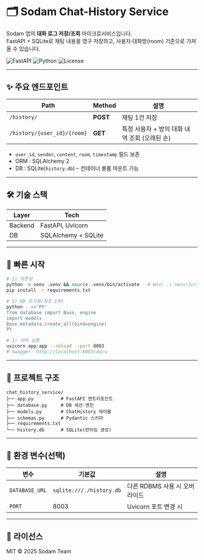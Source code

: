 # 🗂️ Sodam Chat-History Service

Sodam 앱의 **대화 로그 저장/조회** 마이크로서비스입니다.  
FastAPI + SQLite로 채팅 내용을 영구 저장하고, 사용자·대화방(room) 기준으로 가져올 수 있습니다.

![FastAPI](https://img.shields.io/badge/FastAPI-0.111.0-009688?logo=fastapi&logoColor=white)
![Python](https://img.shields.io/badge/python-3.11-blue)
![License](https://img.shields.io/badge/license-MIT-green)

---

## ✨ 주요 엔드포인트
| Path | Method | 설명 |
|------|--------|------|
| `/history/` | **POST** | 채팅 1건 저장 |
| `/history/{user_id}/{room}` | **GET** | 특정 사용자 + 방의 대화 내역 조회 (오래된 순) |

* `user_id`, `sender`, `content`, `room`, `timestamp` 필드 보존  
* ORM : SQLAlchemy 2  
* DB : SQLite(`history.db`) – 컨테이너 볼륨 마운트 가능

---

## 🛠️ 기술 스택
| Layer | Tech |
|-------|------|
| Backend | FastAPI, Uvicorn |
| DB | SQLAlchemy + SQLite |

---

## 🚀 빠른 시작

```bash
# 1) 의존성
python -m venv .venv && source .venv/bin/activate   # Win: .\.venv\Scripts\activate
pip install -r requirements.txt

# 2) DB 초기화(최초 1회)
python - <<'PY'
from database import Base, engine
import models
Base.metadata.create_all(bind=engine)
PY

# 3) 서버 실행
uvicorn app:app --reload --port 8003
# Swagger: http://localhost:8003/docs
````

---

## 📂 프로젝트 구조

```text
chat_history_service/
├── app.py          # FastAPI 엔트리포인트
├── database.py     # DB 세션·엔진
├── models.py       # ChatHistory 테이블
├── schemas.py      # Pydantic 스키마
├── requirements.txt
└── history.db      # SQLite(런타임 생성)
```

---

## 🔧 환경 변수(선택)

| 변수             | 기본값                      | 설명                  |
| -------------- | ------------------------ | ------------------- |
| `DATABASE_URL` | `sqlite:///./history.db` | 다른 RDBMS 사용 시 오버라이드 |
| `PORT`         | 8003                     | Uvicorn 포트 변경 시     |

---

## 📜 라이선스

MIT © 2025 Sodam Team

```
```
